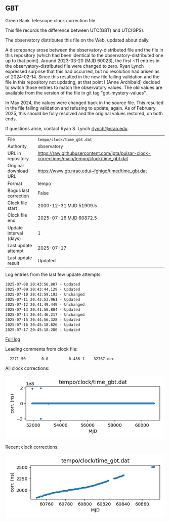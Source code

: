 
## GBT

Green Bank Telescope clock correction file

This file records the difference between UTC(GBT) and UTC(GPS).

The observatory distributes this file on the Web, updated about daily.

A discrepancy arose between the observatory-distributed file and the
file in this repository (which had been identical to the 
observatory-distributed one up to that point). Around 
2023-03-20 (MJD 60023), the first ~11 entries in the 
observatory-distributed file were changed to zero.
Ryan Lynch expressed surprise that this had occurred, but no
resolution had arisen as of 2024-02-14. Since this resulted in
the new file failing validation and the file in this repository
not updating, at that point I (Anne Archibald) decided to
switch those entries to match the observatory values. The old values
are available from the version of the file in git tag 
"gbt-mystery-values".

In May 2024, the values were changed back in the source file.
This resulted in the file failing validation and refusing to update,
again. As of February 2025, this should be fully resolved and the
original values restored, on both ends.

If questions arise, contact Ryan S. Lynch <rlynch@nrao.edu>.

|     |     |
|:--- |:--- |
| File | `tempo/clock/time_gbt.dat` |
| Authority | observatory |
| URL in repository | <https://raw.githubusercontent.com/ipta/pulsar-clock-corrections/main/tempo/clock/time_gbt.dat> |
| Original download URL | <https://www.gb.nrao.edu/~fghigo/timer/time_gbt.dat> |
| Format | tempo |
| Bogus last correction | False |
| Clock file start | 2000-12-31 MJD 51909.5 |
| Clock file end | 2025-07-16 MJD 60872.5 |
| Update interval (days) | 1 |
| Last update attempt | 2025-07-17 |
| Last update result | Updated |

Log entries from the last few update attempts:
```
2025-07-08 20:43:56.807 - Updated
2025-07-09 20:43:44.129 - Updated
2025-07-10 20:43:59.193 - Unchanged
2025-07-11 20:43:53.961 - Updated
2025-07-12 20:41:49.449 - Unchanged
2025-07-13 20:41:50.804 - Updated
2025-07-14 20:44:46.217 - Unchanged
2025-07-15 20:44:56.328 - Updated
2025-07-16 20:45:18.826 - Updated
2025-07-17 20:45:18.280 - Updated
```
[Full log](https://raw.githubusercontent.com/ipta/pulsar-clock-corrections/main/log/tempo/clock/time_gbt.dat.log)

Leading comments from clock file:

     -2271.50       0.0        -0.486 1    32767-dec



All clock corrections:

![plot of all clock corrections](time_gbt.dat.png "All corrections")

Recent clock corrections:

![plot of recent clock corrections](time_gbt.dat.short.png "Recent corrections")

